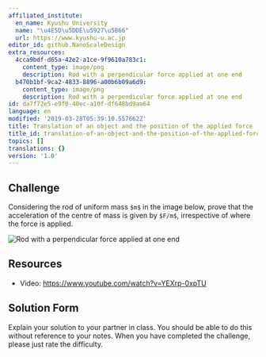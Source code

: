 ```yaml
---
affiliated_institute:
  en_name: Kyushu University
  name: "\u4E5D\u5DDE\u5927\u5B66"
  url: https://www.kyushu-u.ac.jp
editor_id: github.NanoScaleDesign
extra_resources:
  4cca9bdf-d65a-42e2-a1ce-9f9610a783c1:
    content_type: image/png
    description: Rod with a perpendicular force applied at one end
  b470b1bf-9ca2-4833-8896-a00b6b09a6d9:
    content_type: image/png
    description: Rod with a perpendicular force applied at one end
id: da7f72e5-e9f0-40ec-a10f-df648bd9aa64
language: en
modified: '2019-03-28T05:39:10.557662Z'
title: Translation of an object and the position of the applied force
title_id: translation-of-an-object-and-the-position-of-the-applied-force
topics: []
translations: {}
version: '1.0'
---
```


## Challenge
Considering the rod of uniform mass `$m$` in the image below, prove that the acceleration of the centre of mass is given by `$F/m$`, irrespective of where the force is applied.

![Rod with a perpendicular force applied at one end](/api/v0/teachers/github.NanoScaleDesign/resources/public/b470b1bf-9ca2-4833-8896-a00b6b09a6d9.png/b470b1bf-9ca2-4833-8896-a00b6b09a6d9.png)

## Resources
- Video: https://www.youtube.com/watch?v=YEXrp-0xpTU


## Solution Form
Explain your solution to your partner in class. You should be able to do this without reference to your notes. When you have completed the challenge, please just rate the difficulty.
